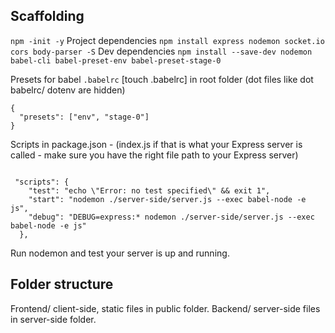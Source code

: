 ## Scaffolding

`npm -init -y`
Project dependencies
`npm install express nodemon socket.io cors body-parser -S`
Dev dependencies
`npm install --save-dev nodemon babel-cli babel-preset-env babel-preset-stage-0`

Presets for babel `.babelrc` [touch .babelrc] in root folder (dot files like dot babelrc/ dotenv are hidden)

```
{
  "presets": ["env", "stage-0"]
}
```

Scripts in package.json - (index.js if that is what your Express server is called - make sure you have the right file path to your Express server)

```

 "scripts": {
    "test": "echo \"Error: no test specified\" && exit 1",
    "start": "nodemon ./server-side/server.js --exec babel-node -e js",
    "debug": "DEBUG=express:* nodemon ./server-side/server.js --exec babel-node -e js"
  },

```

Run nodemon and test your server is up and running.

## Folder structure

Frontend/ client-side, static files in public folder.
Backend/ server-side files in server-side folder.
